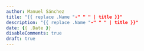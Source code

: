 ```yaml
---
author: Manuel Sánchez
title: "{{ replace .Name "-" " " | title }}"
description: "{{ replace .Name "-" " " | title }}"
date: {{ .Date }}
disableComments: true
draft: true
---
```


